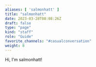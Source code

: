 ```yaml
---
aliases: [ 'salmonhatt' ]
title: "salmonhatt"
date: 2023-03-28T08:08:26Z
draft: false
type: "page"
kind: "staff"
role: "Guide"
favorite_channels: "#casualconversation"
weight: 8
---
```


Hi, I'm salmonhatt!
